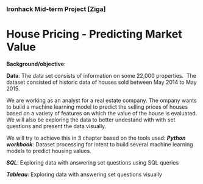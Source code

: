 ### Ironhack Mid-term Project [Ziga]

# House Pricing - Predicting Market Value

**Background/objective**: 

**Data**: The data set consists of information on some 22,000 properties.  The dataset consisted of historic data of houses sold between May 2014 to May 2015.

We are working as an analyst for a real estate company. The ompany wants to build a machine learning model to predict the selling prices of houses based on a variety of features on which the value of the house is evaluated. We will also be exploring the data to better undestand with with set questions and present the data visually. 

We will try to achieve this in 3 chapter based on the tools used:
***Python workbook***: Dataset processing for intent to build several machine learning models to predict housing values. 

***SQL***: Exploring data with answering set questions using SQL queries

***Tableau***: Exploring data with answering set questions visually
